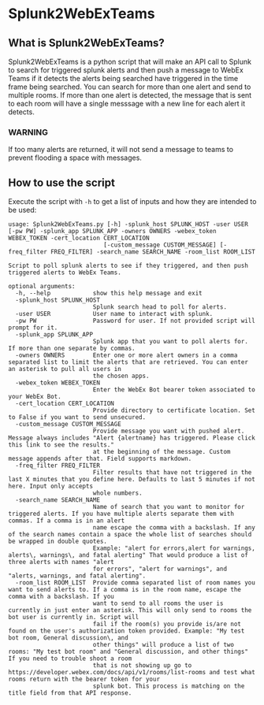 # Splunk2WebExTeams

## What is Splunk2WebExTeams?

Splunk2WebExTeams is a python script that will make an API call to Splunk to search for triggered splunk alerts and then push a message to WebEx Teams if it detects the alerts being searched have triggered in the time frame being searched.  You can search for more than one alert and send to multiple rooms.  If more than one alert is detected, the message that is sent to each room will have a single messsage with a new line for each alert it detects.

### WARNING

If too many alerts are returned, it will not send a message to teams to prevent flooding a space with messages.

## How to use the script

Execute the script with `-h` to get a list of inputs and how they are intended to be used:


```
usage: Splunk2WebExTeams.py [-h] -splunk_host SPLUNK_HOST -user USER [-pw PW] -splunk_app SPLUNK_APP -owners OWNERS -webex_token WEBEX_TOKEN -cert_location CERT_LOCATION
                           [-custom_message CUSTOM_MESSAGE] [-freq_filter FREQ_FILTER] -search_name SEARCH_NAME -room_list ROOM_LIST

Script to poll splunk alerts to see if they triggered, and then push triggered alerts to WebEx Teams.

optional arguments:
  -h, --help            show this help message and exit
  -splunk_host SPLUNK_HOST
                        Splunk search head to poll for alerts.
  -user USER            User name to interact with splunk.
  -pw PW                Password for user. If not provided script will prompt for it.
  -splunk_app SPLUNK_APP
                        Splunk app that you want to poll alerts for. If more than one separate by commas.
  -owners OWNERS        Enter one or more alert owners in a comma separated list to limit the alerts that are retrieved. You can enter an asterisk to pull all users in
                        the chosen apps.
  -webex_token WEBEX_TOKEN
                        Enter the WebEx Bot bearer token associated to your WebEx Bot.
  -cert_location CERT_LOCATION
                        Provide directory to certificate location. Set to False if you want to send unsecured.
  -custom_message CUSTOM_MESSAGE
                        Provide message you want with pushed alert. Message always includes "Alert {alertname} has triggered. Please click this link to see the results."
                        at the beginning of the message. Custom message appends after that. Field supports markdown.
  -freq_filter FREQ_FILTER
                        Filter results that have not triggered in the last X minutes that you define here. Defaults to last 5 minutes if not here. Input only accepts
                        whole numbers.
  -search_name SEARCH_NAME
                        Name of search that you want to monitor for triggered alerts. If you have multiple alerts separate them with commas. If a comma is in an alert
                        name escape the comma with a backslash. If any of the search names contain a space the whole list of searches should be wrapped in double quotes.
                        Example: "alert for errors,alert for warnings, alerts\, warnings\, and fatal alerting" That would produce a list of three alerts with names "alert
                        for errors", "alert for warnings", and "alerts, warnings, and fatal alerting".
  -room_list ROOM_LIST  Provide comma separated list of room names you want to send alerts to. If a comma is in the room name, escape the comma with a backslash. If you
                        want to send to all rooms the user is currently in just enter an asterisk. This will only send to rooms the bot user is currently in. Script will
                        fail if the room(s) you provide is/are not found on the user's authorization token provided. Example: "My test bot room, General discussion\, and
                        other things" will produce a list of two rooms: "My test bot room" and "General discussion, and other things" If you need to trouble shoot a room
                        that is not showing up go to https://developer.webex.com/docs/api/v1/rooms/list-rooms and test what rooms return with the bearer token for your
                        splunk bot. This process is matching on the title field from that API response.
```